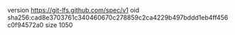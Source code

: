 version https://git-lfs.github.com/spec/v1
oid sha256:cad8e3703761c340460670c278859c2ca4229b497bddd1eb4ff456c0f94572a0
size 1050
